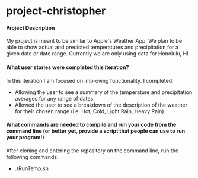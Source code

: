 # project-christopher
#### Project Description

My project is meant to be similar to Apple's Weather App. We plan to be able to show actual and predicted temperatures and precipitation for a given date or date range. Currently we are only using data for Honolulu, HI.

#### What user stories were completed this iteration?

In this iteration I am focused on improving functionality. I completed:
* Allowing the user to see a summary of the temperature and precipitation averages for any range of dates
* Allowed the user to see a breakdown of the description of the weather for their chosen range (i.e. Hot, Cold, Light Rain, Heavy Rain)



#### What commands are needed to compile and run your code from the command line (or better yet, provide a script that people can use to run your program!)
After cloning and entering the repository on the command line, run the following commands:
* ./RunTemp.sh


